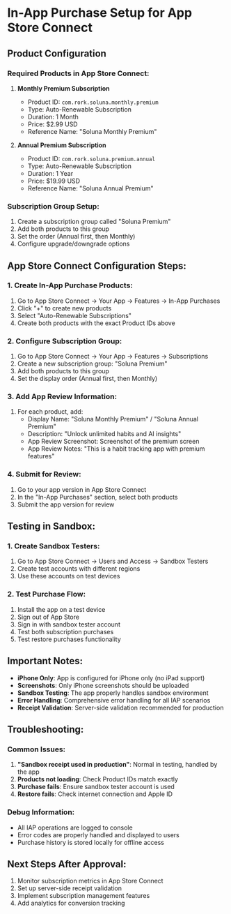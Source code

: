 # In-App Purchase Setup for App Store Connect

## Product Configuration

### Required Products in App Store Connect:

1. **Monthly Premium Subscription**
   - Product ID: `com.rork.soluna.monthly.premium`
   - Type: Auto-Renewable Subscription
   - Duration: 1 Month
   - Price: $2.99 USD
   - Reference Name: "Soluna Monthly Premium"

2. **Annual Premium Subscription**
   - Product ID: `com.rork.soluna.premium.annual`
   - Type: Auto-Renewable Subscription
   - Duration: 1 Year
   - Price: $19.99 USD
   - Reference Name: "Soluna Annual Premium"

### Subscription Group Setup:

1. Create a subscription group called "Soluna Premium"
2. Add both products to this group
3. Set the order (Annual first, then Monthly)
4. Configure upgrade/downgrade options

## App Store Connect Configuration Steps:

### 1. Create In-App Purchase Products:
1. Go to App Store Connect → Your App → Features → In-App Purchases
2. Click "+" to create new products
3. Select "Auto-Renewable Subscriptions"
4. Create both products with the exact Product IDs above

### 2. Configure Subscription Group:
1. Go to App Store Connect → Your App → Features → Subscriptions
2. Create a new subscription group: "Soluna Premium"
3. Add both products to this group
4. Set the display order (Annual first, then Monthly)

### 3. Add App Review Information:
1. For each product, add:
   - Display Name: "Soluna Monthly Premium" / "Soluna Annual Premium"
   - Description: "Unlock unlimited habits and AI insights"
   - App Review Screenshot: Screenshot of the premium screen
   - App Review Notes: "This is a habit tracking app with premium features"

### 4. Submit for Review:
1. Go to your app version in App Store Connect
2. In the "In-App Purchases" section, select both products
3. Submit the app version for review

## Testing in Sandbox:

### 1. Create Sandbox Testers:
1. Go to App Store Connect → Users and Access → Sandbox Testers
2. Create test accounts with different regions
3. Use these accounts on test devices

### 2. Test Purchase Flow:
1. Install the app on a test device
2. Sign out of App Store
3. Sign in with sandbox tester account
4. Test both subscription purchases
5. Test restore purchases functionality

## Important Notes:

- **iPhone Only**: App is configured for iPhone only (no iPad support)
- **Screenshots**: Only iPhone screenshots should be uploaded
- **Sandbox Testing**: The app properly handles sandbox environment
- **Error Handling**: Comprehensive error handling for all IAP scenarios
- **Receipt Validation**: Server-side validation recommended for production

## Troubleshooting:

### Common Issues:
1. **"Sandbox receipt used in production"**: Normal in testing, handled by the app
2. **Products not loading**: Check Product IDs match exactly
3. **Purchase fails**: Ensure sandbox tester account is used
4. **Restore fails**: Check internet connection and Apple ID

### Debug Information:
- All IAP operations are logged to console
- Error codes are properly handled and displayed to users
- Purchase history is stored locally for offline access

## Next Steps After Approval:

1. Monitor subscription metrics in App Store Connect
2. Set up server-side receipt validation
3. Implement subscription management features
4. Add analytics for conversion tracking
